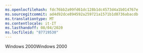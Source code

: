 ```yaml
---
ms.openlocfilehash: fdc76bb2a99fd61dc128b1dc4573d4a1b014767e
ms.sourcegitcommit: ad4d92dce894592a259721a1571b1d8736abacdb
ms.translationtype: MT
ms.contentlocale: it-IT
ms.lasthandoff: 08/04/2020
ms.locfileid: "87719530"
---
```

<span data-ttu-id="d9d3c-101">Windows 2000</span><span class="sxs-lookup"><span data-stu-id="d9d3c-101">Windows 2000</span></span>

